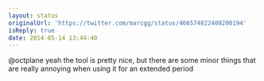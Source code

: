 ```yaml
---
layout: status
originalUrl: 'https://twitter.com/marcgg/status/466574822408200194'
isReply: true
date: 2014-05-14 13:44:40
---
```


@octplane yeah the tool is pretty nice, but there are some minor things that are really annoying when using it for an extended period
